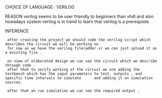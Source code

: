 CHOICE OF LANGUAGE : VERILOG 

REASON 
    verilog seems to be user friendly to beginners than vhdl 
    and also nowadays system verilog is in trend to learn that verilog is a prerequiste 
    
INFERENCE


     after creating the project we should code the verilog script which describes the circuit we will be working on 
     for now as we have the verilog file(adder.v) we can just upload it as a existing file .
     
     on view of elaborated design we can see the circuit which we describe through code .
     after that to verify working of the circuit we are adding the testbench which has the input parameters to test, outputs , and specific time intervals to simulate      and adding it on simulation sources.
     
     after that on run simulation we can see the required output .
